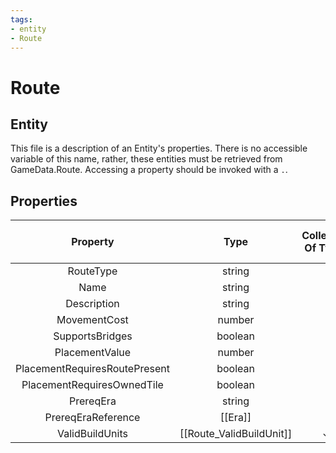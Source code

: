 ```yaml
---
tags:
- entity
- Route
---
```

# Route
## Entity
This file is a description of an Entity's properties. There is no accessible variable of this name, rather, these entities must be retrieved from GameData.Route. Accessing a property should be invoked with a `.`.
## Properties
|	Property	|	Type	|	Collection Of Type?	|	May Be Nil?	|	Default	|	References	|	Key	|	Notes	|
|	:-:	|	:-:	|	:-:	|	:-:	|	:-:	|	:-:	|	:-:	|	-:	|
|	RouteType	|	string	|		|		|		|	[[Type]].Type	|	✓	|	|
|	Name	|	string	|		|		|		|		|		|	|
|	Description	|	string	|		|		|		|		|		|	|
|	MovementCost	|	number	|		|		|		|		|		|	|
|	SupportsBridges	|	boolean	|		|		|		|		|		|	|
|	PlacementValue	|	number	|		|		|		|		|		|	|
|	PlacementRequiresRoutePresent	|	boolean	|		|		|		|		|		|	|
|	PlacementRequiresOwnedTile	|	boolean	|		|		|		|		|		|	|
|	PrereqEra	|	string	|		|	✓	|		|	[[Era]].EraType	|		|	|
|	PrereqEraReference	|	[[Era]]	|		|	✓	|		|		|		|	|
|	ValidBuildUnits	|	[[Route_ValidBuildUnit]]	|	✓	|	✓	|		|		|		|	|
